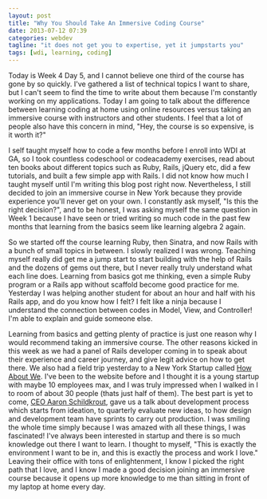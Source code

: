 ```yaml
---
layout: post
title: "Why You Should Take An Immersive Coding Course"
date: 2013-07-12 07:39
categories: webdev
tagline: "it does not get you to expertise, yet it jumpstarts you"
tags: [wdi, learning, coding]
---
```


Today is Week 4 Day 5, and I cannot believe one third of the course has gone by so quickly. I've gathered a list of technical topics I want to share, but I can't seem to find the time to write about them because I'm constantly working on my applications. Today I am going to talk about the difference between learning coding at home using online resources versus taking an immersive course with instructors and other students. I feel that a lot of people also have this concern in mind, "Hey, the course is so expensive, is it worth it?"

I self taught myself how to code a few months before I enroll into WDI at GA, so I took countless codeschool or codeacademy exercises, read about ten books about different topics such as Ruby, Rails, jQuery etc, did a few tutorials, and built a few simple app with Rails. I did not know how much I taught myself until I'm writing this blog post right now. Nevertheless, I still decided to join an immersive course in New York because they provide experience you'll never get on your own. I constantly ask myself, "Is this the right decision?", and to be honest, I was asking myself the same question in Week 1 because I have seen or tried writing so much code in the past few months that learning from the basics seem like learning algebra 2 again.

So we started off the course learning Ruby, then Sinatra, and now Rails with a bunch of small topics in between. I slowly realized I was wrong. Teaching myself really did get me a jump start to start building with the help of Rails and the dozens of gems out there, but I never really truly understand what each line does. Learning from basics got me thinking, even a simple Ruby program or a Rails app without scaffold become good practice for me. Yesterday I was helping another student for about an hour and half with his Rails app, and do you know how I felt? I felt like a ninja because I understand the connection between codes in Model, View, and Controller! I'm able to explain and guide someone else.

Learning from basics and getting plenty of practice is just one reason why I would recommend taking an immersive course. The other reasons kicked in this week as we had a panel of Rails developer coming in to speak about their experience and career journey, and give legit advice on how to get there. We also had a field trip yesterday to a New York Startup called <a href="http://www.howaboutwe.com/" target="_blank">How About We</a>. I've been to the website before and I thought it is a young startup with maybe 10 employees max, and I was truly impressed when I walked in I to room  of about 30 people (thats just half of them). The best part is yet to come, <a href="http://wearenytech.com/66-aaron-schildkrout-co-founder-and-co-ceo-of-howaboutwe-com" target="_blank">CEO Aaron Schildkrout</a>, gave us a talk about development process which starts from ideation, to quarterly evaluate new ideas, to how design and development team have sprints to carry out production. I was smiling the whole time simply because I was amazed with all these things, I was fascinated! I've always been interested in startup and there is so much knowledge out there I want to learn. I thought to myself, "This is exactly the environment I want to be in, and this is exactly the process and work I love." Leaving their office with tons of enlightenment, I know I picked the right path that I love, and I know I made a good decision joining an immersive course because it opens up more knowledge to me than sitting in front of my laptop at home every day.